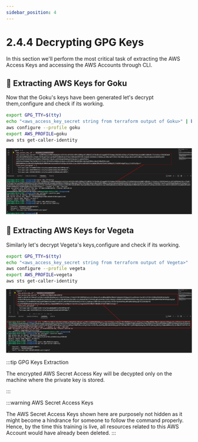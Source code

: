 ```yaml
---
sidebar_position: 4
---
```


# 2.4.4 Decrypting GPG Keys

In this section we'll perform the most critical task of extracting the AWS Access Keys and accessing the AWS Accounts through CLI.

## 🔧 Extracting AWS Keys for Goku

Now that the Goku's keys have been generated let's decrypt them,configure and check if its working.

```bash
export GPG_TTY=$(tty)
echo "<aws_access_key_secret string from terraform output of Goku>" | base64 -d | gpg --decrypt
aws configure --profile goku
export AWS_PROFILE=goku
aws sts get-caller-identity
```

![](img/goku_keys.png)

## 🔧 Extracting AWS Keys for Vegeta

Similarly let's decrypt Vegeta's keys,configure and check if its working.

```bash
export GPG_TTY=$(tty)
echo "<aws_access_key_secret string from terraform output of Vegeta>" | base64 -d | gpg --decrypt
aws configure --profile vegeta
export AWS_PROFILE=vegeta
aws sts get-caller-identity
```

![](img/vegetas_keys.png)

:::tip GPG Keys Extraction

The encrypted AWS Secret Access Key will be decypted only on the machine where the private key is stored.

:::

:::warning AWS Secret Access Keys

The AWS Secret Access Keys shown here are purposely not hidden as it might become a hindrance for someone to follow the command properly. Hence, by the time this training is live, all resources related to this AWS Account would have already been deleted.
:::